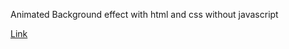 Animated Background effect with html and css without javascript

<a href="https://youtu.be/_gvfxwFCCsQ">Link</a>
